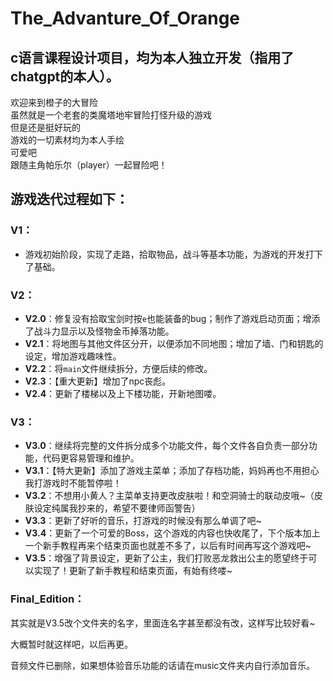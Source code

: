 # The_Advanture_Of_Orange

## c语言课程设计项目，均为本人独立开发（指用了chatgpt的本人）。

欢迎来到橙子的大冒险  
虽然就是一个老套的类魔塔地牢冒险打怪升级的游戏  
但是还是挺好玩的  
游戏的一切素材均为本人手绘  
可爱吧  
跟随主角帕乐尔（player）一起冒险吧！

## 游戏迭代过程如下：

### V1：
- 游戏初始阶段，实现了走路，拾取物品，战斗等基本功能，为游戏的开发打下了基础。

### V2：
- **V2.0**：修复没有拾取宝剑时按`e`也能装备的bug；制作了游戏启动页面；增添了战斗力显示以及怪物金币掉落功能。
- **V2.1**：将地图与其他文件区分开，以便添加不同地图；增加了墙、门和钥匙的设定，增加游戏趣味性。
- **V2.2**：将`main`文件继续拆分，方便后续的修改。
- **V2.3**：【重大更新】增加了npc丧彪。
- **V2.4**：更新了楼梯以及上下楼功能，开新地图喽。

### V3：
- **V3.0**：继续将完整的文件拆分成多个功能文件，每个文件各自负责一部分功能，代码更容易管理和维护。
- **V3.1**：【特大更新】添加了游戏主菜单；添加了存档功能，妈妈再也不用担心我打游戏时不能暂停啦！
- **V3.2**：不想用小黄人？主菜单支持更改皮肤啦！和空洞骑士的联动皮哦~（皮肤设定纯属我抄来的，希望不要律师函警告）
- **V3.3**：更新了好听的音乐，打游戏的时候没有那么单调了吧~
- **V3.4**：更新了一个可爱的Boss，这个游戏的内容也快收尾了，下个版本加上一个新手教程再来个结束页面也就差不多了，以后有时间再写这个游戏吧~
- **V3.5**：增强了背景设定，更新了公主，我们打败恶龙救出公主的愿望终于可以实现了！更新了新手教程和结束页面，有始有终喽~

### Final_Edition：
其实就是V3.5改个文件夹的名字，里面连名字甚至都没有改，这样写比较好看~

大概暂时就这样吧，以后再更。

音频文件已删除，如果想体验音乐功能的话请在music文件夹内自行添加音乐。
